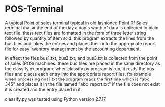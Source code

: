# POS-Terminal
A typical Point of sales terminal
typical in old fashioned Point Of Sales terminal that at the end of the day a day's worth of data is collected in plain text file. 
these text files are formatted in the form of three letter string followed by quantity of item sold.
this program extracts the lines from the bus files and takes the entries and places them into the appropriate report file for easy inventory management by the accounting department.

in effect the files bus1.txt, bus2.txt, and bus3.txt is collected from the point of sales (POS) machines.
these bus files are placed in the same directory as the classify.py program.
when classify.py program is run, it reads the bus files and places each entry into the appropriate report files.
for example when processing nus1.txt the program reads the first line which is "abc 345" and places it in the file named "abc_report.txt" if the file does not exist it is created and the entry placed in it.

classify.py was tested using Python version 2.7.17

